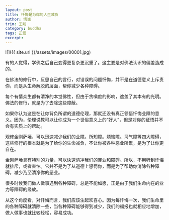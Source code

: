 ```yaml
---
layout: post
title: 忏悔是为你的人生减负
author: 悟诚
trim: 王盼
category: buddha
tags: 正信
excerpt:
---
```


![]({{ site.url }}/assets/images/00001.jpg)

有的人觉得，学佛之后自己变得更复杂更沉重了。这主要是对佛法认识的偏差造成的。

在佛法的修行中，反思自己的言行，对错误的问题忏悔，并不是在道德意义上斥责你，而是从生命解脱的层面，帮你减少各种障碍。

每个有情众生都有清净的本觉佛性，但由于贪嗔痴的影响，遮盖了其本有的光明。佛法的修行，就是为了去除这些障蔽。

如果你认为这是在让你背负所谓的道德伦理，那就还没有真正领悟忏悔业障的意义。因为，伦理说教可以让你成为一个世俗意义上的“好人”，但是对你的证悟并不会有实质上的帮助。

观修金刚萨埵，可以迅速减少我们的业障。所知障。烦恼障。习气障等四大障碍，这些修行的根本就是为了给你的生命减负，不让你被各种恶业所累，是为了让你更自在。

金刚萨埵具有特别的力量，可以快速清净我们的罪业和障碍。所以，不用听到忏悔就排斥，或者害怕。它并不是为了从道德上惩罚你，而是为了帮助你消除各种障碍，减少乃至清净你的恶业。

很多时候我们做人做事遇到各种障碍，总是不能如愿，正是由于我们生命内在的业力等障碍的缘故。

从这个角度看，对忏悔而言，我们应该生起欢喜心。因为每忏悔一次，我们生命里的各种障碍就清除一些，当各种障碍能够得到减少，我们的福报也就相应地增加，做人做事也就比较轻松，容易成功。
